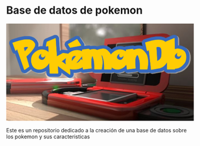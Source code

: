 # Base de datos de pokemon
![POKEDEX](https://github.com/RubenGonz/PokemonDb/blob/develop/Imagenes/Pokedex.png)

Este es un repositorio dedicado a la creación de una base de datos sobre los pokemon y sus caracteristicas
